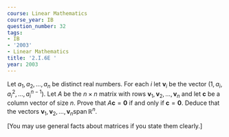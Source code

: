 ```yaml
---
course: Linear Mathematics
course_year: IB
question_number: 32
tags:
- IB
- '2003'
- Linear Mathematics
title: '2.I.6E '
year: 2003
---
```



Let $a_{1}, a_{2}, \ldots, a_{n}$ be distinct real numbers. For each $i$ let $\mathbf{v}_{i}$ be the vector $\left(1, a_{i}, a_{i}^{2}, \ldots, a_{i}^{n-1}\right)$. Let $A$ be the $n \times n$ matrix with rows $\mathbf{v}_{1}, \mathbf{v}_{2}, \ldots, \mathbf{v}_{n}$ and let $\mathbf{c}$ be a column vector of size $n$. Prove that $A \mathbf{c}=\mathbf{0}$ if and only if $\mathbf{c}=\mathbf{0}$. Deduce that the vectors $\mathbf{v}_{1}, \mathbf{v}_{2}, \ldots, \mathbf{v}_{n} \operatorname{span} \mathbb{R}^{n}$.

[You may use general facts about matrices if you state them clearly.]